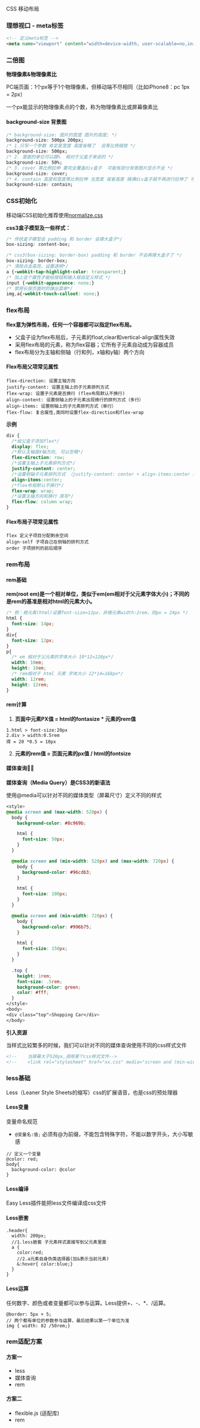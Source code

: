 CSS 移动布局

### 理想视口 - meta标签

```html
<!-- 定义meta标签 -->
<meta name="viewport" content="width=device-width, user-scalable=no,initial-scale=1.0,maximum-scale=1.0,minimum-scale=1.0" />
```

### 二倍图

**物理像素&物理像素比**

PC端页面：1个px等于1个物理像素，但移动端不尽相同（比如iPhone8：pc 1px = 2px）

一个px能显示的物理像素点的个数，称为物理像素比或屏幕像素比

#### background-size 背景图

```css
/* background-size: 图片的宽度 图片的高度; */
background-size: 500px 200px;
/* 1.只写一个参数 肯定是宽度 高度省略了  会等比例缩放 */
background-size: 500px;
/* 2. 里面的单位可以跟%  相对于父盒子来说的 */
background-size: 50%;
/* 3. cover 等比例拉伸 要完全覆盖div盒子  可能有部分背景图片显示不全 */
background-size: cover;
/* 4. contain 高度和宽度等比例拉伸 当宽度 或者高度 铺满div盒子就不再进行拉伸了 可能有部分空白区域 */
background-size: contain;
```

### CSS初始化

移动端CSS初始化推荐使用[normalize.css](https://necolas.github.io/normalize.css/8.0.1/normalize.css)

**css3盒子模型及一些样式：**

```css
/* 传统盒子模型会 padding 和 border 会撑大盒子*/
box-sizing: content-box;
```

```css
/* css3(box-sizing: border-box) padding 和 border 不会再撑大盒子了 */
box-sizing: border-box;
/* 清除点击高亮，设置透明*/
a {-webkit-tap-highlight-color: transparent;}
/* 加上这个属性才能给按钮和输入框自定义样式 */
input {-webkit-appearance: none;}
/* 禁用长按页面时的弹出菜单*/
img,a{-webkit-touch-callout: none;}
```

### flex布局

**flex意为弹性布局，任何一个容器都可以指定flex布局。**

- 父盒子设为flex布局后，子元素的float,clear和vertical-align属性失效
- 采用flex布局的元素，称为flex容器；它所有子元素自动成为容器成员
- flex布局分为主轴和侧轴（行和列，x轴和y轴）两个方向

#### Flex布局父项常见属性

```
flex-direction: 设置主轴方向
justify-content: 设置主轴上的子元素排列方式
flex-wrap: 设置子元素是否换行 (flex布局默认不换行)
align-content: 设置侧轴上的子元素出现换行的排列方式（多行）
align-items: 设置侧轴上的子元素排列方式（单行）
flex-flow: 复合属性,类同时设置flex-direction和flex-wrap
```
**示例**

```css
div {
  /*给父盒子添加flex*/
  display: flex;
  /*默认主轴是X轴方向, 可以忽略*/
  flex-direction: row;
  /*设置主轴上子元素排列方式*/
  justify-content: center;
  /*设置侧轴子元素排列方式 （justify-content: center + align-items:center 水平且垂直居中）*/
  align-items:center;
  /*flex布局默认不换行*/
  flex-wrap: wrap;
  /*设置主轴方向和换行 简写*/
  flex-flow: column wrap;
}
```

#### Flex布局子项常见属性

```
flex 定义子项目分配剩余空间
align-self 子项自己在侧轴的排列方式
order 子项排列的前后顺序
```

### rem布局

#### rem基础

**rem(root em)是一个相对单位，类似于em(em相对于父元素字体大小)；不同的是rem的基准是相对html的元素大小。**

```css
/* 例：根元素(html)设置font-size=12px，非根元素width:2rem，则px = 24px */
html {
  font-size: 14px;
}
div{
  font-size: 12px;
}
p{
  /* em 相对于父元素的字体大小 10*12=120px*/
  width: 10em;
  height: 10em;
  /* rem相对于 html 元素 字体大小 12*14=168px*/
  width: 12rem;
  height: 12rem;
}
```

#### rem计算

1. **页面中元素PX值 = html的fontasize * 元素的rem值**

```
1.html > font-size:20px
2.div > width:0.5rem
得 = 20 *0.5 = 10px
```

2. **元素的rem值 = 页面元素的px值 / html的fontsize**

#### 媒体查询

**媒体查询（Media Query）是CSS3的新语法**

使用@media可以针对不同的媒体类型（屏幕尺寸）定义不同的样式

```css
<style>
@media screen and (max-width: 520px) {
  body {
    background-color: #8c969b;

    html {
      font-size: 50px;
    }
  }

  @media screen and (min-width: 520px) and (max-width: 720px) {
    body {
      background-color: #96cdb3;
    }

    html {
      font-size: 100px;
    }
  }

  @media screen and (min-width: 720px) {
    body {
      background-color: #996b75;
    }

    html {
      font-size: 150px;
    }
  }

  .top {
    height: 1rem;
    font-size: .5rem;
    background-color: green;
    color: #fff;
  }
</style>
<body>
<div class="top">Shopping Car</div>
</body>
```

**引入资源**

当样式比较繁多的时候，我们可以针对不同的媒体查询使用不同的css样式文件

```html
<!--    当屏幕大于520px,调用某个css样式文件-->
<!--    <link rel="stylesheet" href="xx.css" media="screen and (min-width:520px">-->
```

### less基础

Less（Leaner Style Sheets的缩写）css的扩展语音，也是css的预处理器

#### Less变量

变量命名规范

- `@变量名:值;` 必须有@为前缀，不能包含特殊字符，不能以数字开头，大小写敏感

```less
// 定义一个变量
@color: red;
body{
  background-color: @color
}
```

#### Less编译

Easy Less插件能把less文件编译成css文件

#### Less嵌套

```less
.header{
  width: 200px;
  //1.less嵌套 子元素样式直接写到父元素里面
  a { 
    color:red;
    //2.a元素自身伪类选择器(加&表示当前元素)
    &:hover{ color:blue;}
  }
}
```

#### Less运算

任何数字、颜色或者变量都可以参与运算。Less提供+、-、*、/运算。

```less
@border: 5px + 5;
// 两个都有单位的参数参与运算，最后结果以第一个单位为准
img { width: 82 /50rem;}
```

### rem适配方案

#### 方案一

- less
- 媒体查询
- rem

#### 方案二

- flexible.js (适配库)
- rem
